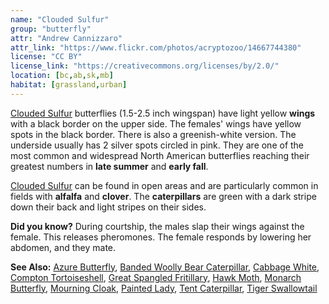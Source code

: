 ```yaml
---
name: "Clouded Sulfur"
group: "butterfly"
attr: "Andrew Cannizzaro"
attr_link: "https://www.flickr.com/photos/acryptozoo/14667744380"
license: "CC BY"
license_link: "https://creativecommons.org/licenses/by/2.0/"
location: [bc,ab,sk,mb]
habitat: [grassland,urban]
---
```

[Clouded Sulfur](/insects/cloudsulf/) butterflies (1.5-2.5 inch wingspan) have light yellow **wings** with a black border on the upper side. The females' wings have yellow spots in the black border. There is also a greenish-white version. The underside usually has 2 silver spots circled in pink. They are one of the most common and widespread North American butterflies reaching their greatest numbers in **late summer** and **early fall**.

[Clouded Sulfur](/insects/cloudsulf/) can be found in open areas and are particularly common in fields with **alfalfa** and **clover**. The **caterpillars** are green with a dark stripe down their back and light stripes on their sides.

**Did you know?** During courtship, the males slap their wings against the female. This releases pheromones. The female responds by lowering her abdomen, and they mate.

<!-- generated, do not edit -->
**See Also:**
[Azure Butterfly](/insects/azurebut/),
[Banded Woolly Bear Caterpillar](/insects/bandwb/),
[Cabbage White](/insects/cabbgwht/),
[Compton Tortoiseshell](/insects/comptort/),
[Great Spangled Fritillary](/insects/greatfrit/),
[Hawk Moth](/insects/hawkmoth/),
[Monarch Butterfly](/insects/monarch/),
[Mourning Cloak](/insects/mournbut/),
[Painted Lady](/insects/paintbut/),
[Tent Caterpillar](/insects/tentcat/),
[Tiger Swallowtail](/insects/tigerbut/)
